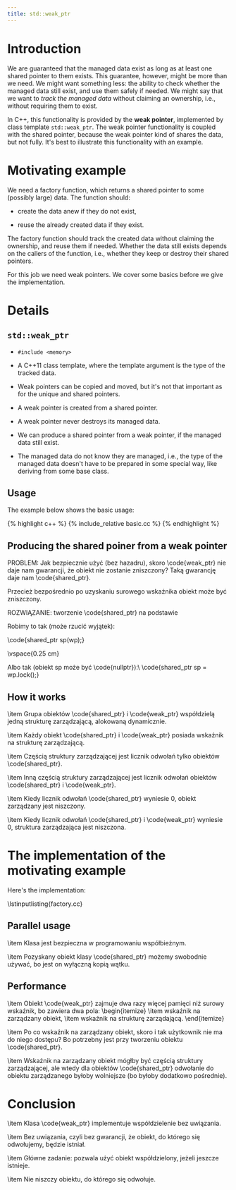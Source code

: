 ```yaml
---
title: std::weak_ptr
---
```


# Introduction

We are guaranteed that the managed data exist as long as at least one
shared pointer to them exists.  This guarantee, however, might be more
than we need.  We might want something less: the ability to check
whether the managed data still exist, and use them safely if needed.
We might say that we want to *track the managed data* without claiming
an ownership, i.e., without requiring them to exist.

In C++, this functionality is provided by the **weak pointer**,
implemented by class template `std::weak_ptr`.  The weak pointer
functionality is coupled with the shared pointer, because the weak
pointer kind of shares the data, but not fully.  It's best to
illustrate this functionality with an example.

# Motivating example

We need a factory function, which returns a shared pointer to some
(possibly large) data.  The function should:

* create the data anew if they do not exist,

* reuse the already created data if they exist.

The factory function should track the created data without claiming
the ownership, and reuse them if needed.  Whether the data still
exists depends on the callers of the function, i.e., whether they keep
or destroy their shared pointers.

For this job we need weak pointers.  We cover some basics before we
give the implementation.

# Details

## `std::weak_ptr`

* `#include <memory>`

* A C++11 class template, where the template argument is the type of
  the tracked data.

* Weak pointers can be copied and moved, but it's not that important
  as for the unique and shared pointers.

* A weak pointer is created from a shared pointer.

* A weak pointer never destroys its managed data.

* We can produce a shared pointer from a weak pointer, if the managed
  data still exist.

* The managed data do not know they are managed, i.e., the type of the
  managed data doesn't have to be prepared in some special way, like
  deriving from some base class.

## Usage

The example below shows the basic usage:

{% highlight c++ %}
{% include_relative basic.cc %}
{% endhighlight %}

## Producing the shared poiner from a weak pointer

PROBLEM: Jak bezpiecznie użyć (bez hazadru), skoro \code{weak_ptr} nie
daje nam gwarancji, że obiekt nie zostanie zniszczony?  Taką gwarancję
daje nam \code{shared_ptr}.

Przecież bezpośrednio po uzyskaniu surowego wskaźnika obiekt może być
zniszczony.

ROZWIĄZANIE: tworzenie \code{shared_ptr} na podstawie

Robimy to tak (może rzucić wyjątek):

\code{shared_ptr<A> sp(wp);}

  \vspace{0.25 cm}

  Albo tak (obiekt sp może być \code{nullptr}):\\
  \code{shared_ptr<A> sp = wp.lock();}

## How it works

  \item Grupa obiektów \code{shared_ptr} i \code{weak_ptr} współdzielą
    jedną strukturę zarządzającą, alokowaną dynamicznie.

  \item Każdy obiekt \code{shared_ptr} i \code{weak_ptr} posiada
    wskaźnik na strukturę zarządzającą.

  \item Częścią struktury zarządzającej jest licznik odwołań tylko
    obiektów \code{shared_ptr}.

  \item Inną częścią struktury zarządzającej jest licznik odwołań
    obiektów \code{shared_ptr} i \code{weak_ptr}.

  \item Kiedy licznik odwołań \code{shared_ptr} wyniesie 0, obiekt
    zarządzany jest niszczony.

  \item Kiedy licznik odwołań \code{shared_ptr} i \code{weak_ptr}
    wyniesie 0, struktura zarządzająca jest niszczona.

# The implementation of the motivating example

Here's the implementation:

\lstinputlisting{factory.cc}

## Parallel usage

\item Klasa jest bezpieczna w programowaniu współbieżnym.

\item Pozyskany obiekt klasy \code{shared_ptr} możemy swobodnie
    używać, bo jest on wyłączną kopią wątku.

## Performance

\item Obiekt \code{weak_ptr} zajmuje dwa razy więcej pamięci niż
    surowy wskaźnik, bo zawiera dwa pola:
    \begin{itemize}
    \item wskaźnik na zarządzany obiekt,
    \item wskaźnik na strukturę zarządającą.
    \end{itemize}

\item Po co wskaźnik na zarządzany obiekt, skoro i tak użytkownik
    nie ma do niego dostępu?  Bo potrzebny jest przy tworzeniu obiektu
    \code{shared_ptr}.

\item Wskaźnik na zarządzany obiekt mógłby być częścią struktury
    zarządzającej, ale wtedy dla obiektów \code{shared_ptr} odwołanie
    do obiektu zarządzanego byłoby wolniejsze (bo byłoby dodatkowo
    pośrednie).

# Conclusion

  \item Klasa \code{weak_ptr} implementuje współdzielenie bez
    uwiązania.

\item Bez uwiązania, czyli bez gwarancji, że obiekt, do którego się
    odwołujemy, będzie istniał.

\item Główne zadanie: pozwala użyć obiekt współdzielony, jeżeli
    jeszcze istnieje.

\item Nie niszczy obiektu, do którego się odwołuje.

<!-- LocalWords: inlined multithreaded -->
<!-- LocalWords: performant rvalue suboptimal -->
